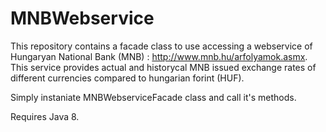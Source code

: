 # MNBWebservice

This repository contains a facade class to use accessing a webservice of Hungaryan National Bank (MNB) : http://www.mnb.hu/arfolyamok.asmx.
This service provides actual and historycal MNB issued exchange rates of different currencies compared to hungarian forint (HUF).

Simply instaniate MNBWebserviceFacade class and call it's methods.

Requires Java 8.
